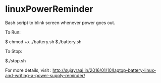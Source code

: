 # linuxPowerReminder
Bash script to blink screen whenever power goes out. 

To Run:

$ chmod +x ./battery.sh
$./battery.sh

To Stop:

$./stop.sh

For more details, visit : http://sujayraaj.in/2016/01/10/laptop-battery-linux-and-writing-a-power-supply-reminder/

